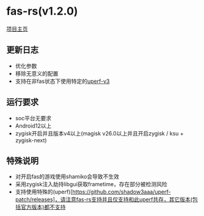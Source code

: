 # fas-rs(v1.2.0)
[项目主页](https://github.com/shadow3aaa/fas-rs)

## 更新日志
- 优化参数
- 移除无意义的配置
- 支持在非fas状态下使用特定的[uperf-v3](https://github.com/shadow3aaa/uperf-patch/releases)

## 运行要求
- soc平台无要求
- Android12以上
- zygisk开启并且版本v4以上(magisk v26.0以上并且开启zygisk / ksu + zygisk-next)

## 特殊说明
- 对开启fas的游戏使用shamiko会导致不生效
- 采用zygisk注入劫持libgui获取frametime，存在部分被检测风险
- 支持使用特殊的(uperf)[https://github.com/shadow3aaa/uperf-patch/releases]，请注意fas-rs支持并且仅支持和此uperf共存，其它版本(包括官方版本)都不支持
